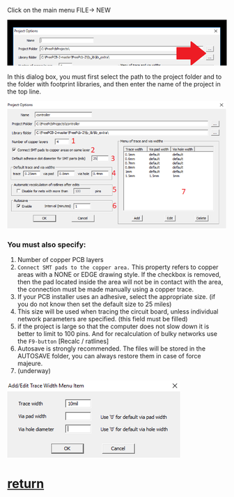 Click on the main menu FILE-> NEW

![](pictures/new_proj1.png)

In this dialog box, you must first select the path to the project folder and to the folder with footprint libraries, and then enter the name of the project in the top line.

![](pictures/new_proj2.png)

### You must also specify:
1) Number of copper PCB layers
2) `Connect SMT pads to the copper area.` This property refers to copper areas with a NONE or EDGE drawing style. If the checkbox is removed, then the pad located inside the area will not be in contact with the area, the connection must be made manually using a copper trace.
3) If your PCB installer uses an adhesive, select the appropriate size. (if you do not know then set the default size to 25 miles)
4) This size will be used when tracing the circuit board, unless individual network parameters are specified. (this field must be filled)
5) if the project is large so that the computer does not slow down it is better to limit to 100 pins. And for recalculation of bulky networks use the `F9-button` [Recalc / ratlines]
6) Autosave is strongly recommended. The files will be stored in the AUTOSAVE folder, you can always restore them in case of force majeure.
7) (underway)

![](pictures/new_proj3.png)

# [return](How_to.md)
